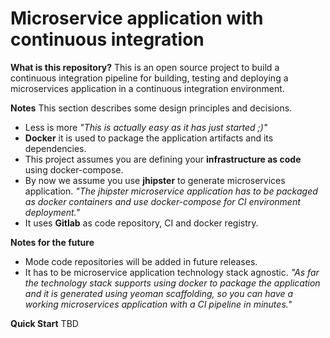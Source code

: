 # Microservice application with continuous integration

**What is this repository?**
This is an open source project to build a continuous integration pipeline for building, testing and deploying a microservices application in a continuous integration environment.

**Notes**
This section describes some design principles and decisions.
 - Less is more
    _"This is actually easy as it has just started ;)"_
 - **Docker** it is used to package the application artifacts and its dependencies.
 - This project assumes you are defining your **infrastructure as code** using docker-compose. 
 - By now we assume you use **jhipster** to generate microservices application.
    _"The jhipster microservice application has to be packaged as docker containers and use docker-compose for CI environment deployment."_
 - It uses **Gitlab** as code repository, CI and docker registry.

**Notes for the future**
 - Mode code repositories will be added in future releases.
 - It has to be microservice application technology stack agnostic. 
    _"As far the technology stack supports using docker to package the application and it is generated using yeoman scaffolding, so you can have a working microservices application with a CI pipeline in minutes."_

**Quick Start**
TBD